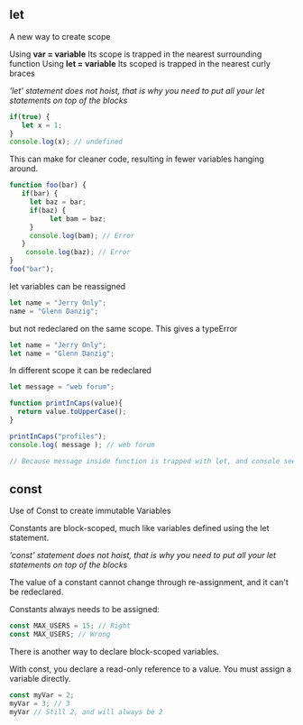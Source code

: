 ## let
A new way to create scope

Using **var = variable** Its scope is trapped in the nearest surrounding function 
Using **let = variable** Its scoped is trapped in the nearest curly braces

*'let' statement does not hoist, that is why you need to put all your let statements on top of the blocks*

```js
if(true) {
   let x = 1;
}
console.log(x); // undefined
```

This can make for cleaner code, resulting in fewer variables hanging around. 

```js
function foo(bar) {
   if(bar) {
     let baz = bar;
     if(baz) {
          let bam = baz;
     }
     console.log(bam); // Error
   }
    console.log(baz); // Error
}
foo("bar");
```

let variables can be reassigned
```js
let name = "Jerry Only";
name = "Glenn Danzig";
```

but not redeclared on the same scope. This gives a typeError
```js
let name = "Jerry Only";
let name = "Glenn Danzig";
```

In different scope it can be redeclared
```js
let message = "web forum";

function printInCaps(value){
  return value.toUpperCase();
}

printInCaps("profiles");
console.log( message ); // web forum

// Because message inside function is trapped with let, and console sees only the global message
```

## const
Use of Const to create immutable Variables

Constants are block-scoped, much like variables defined using the let statement. 

*'const' statement does not hoist, that is why you need to put all your let statements on top of the blocks*

The value of a constant cannot change through re-assignment, and it can't be redeclared.

Constants always needs to be assigned:

```js
const MAX_USERS = 15; // Right
const MAX_USERS; // Wrong
```

There is another way to declare block-scoped variables. 

With const, you declare a read-only reference to a value. You must assign a variable directly. 

```js
const myVar = 2;
myVar = 3; // 3
myVar // Still 2, and will always be 2
```
